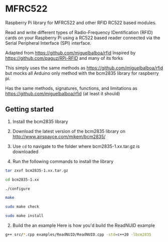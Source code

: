 # MFRC522
Raspberry Pi library for MFRC522 and other RFID RC522 based modules.

Read and write different types of Radio-Frequency IDentification (RFID) cards
on your Raspberry Pi using a RC522 based reader connected via the Serial Peripheral
Interface (SPI) interface.

Adapted from https://github.com/miguelbalboa/rfid
Inspired by https://github.com/paguz/RPi-RFID and many of its forks

This simply uses the same methods as https://github.com/miguelbalboa/rfid but mocks all Arduino only method with the bcm2835 library for raspberry pi.

Has the same methods, signatures, functions, and limitations as https://github.com/miguelbalboa/rfid (at least it should)

## Getting started
1. Install the bcm2835 library
1. Download the latest version of the bcm2835 library on http://www.airspayce.com/mikem/bcm2835/

2. Use ```cd``` to navigate to the folder where bcm2835-1.xx.tar.gz is downloaded

3. Run the following commands to install the library
```bash
tar zxvf bcm2835-1.xx.tar.gz

cd bcm2835-1.xx

./configure

make

sudo make check

sudo make install
```

2. Build the an example
Here is how you'd build the ReadNUID example
```bash
g++ src/*.cpp examples/ReadNUID/ReadNUID.cpp -std=c++20 -lbcm2835
```
